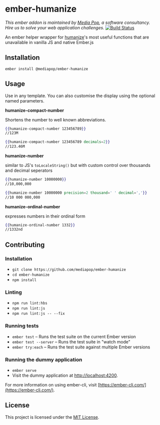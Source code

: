 ember-humanize
==============================================================================
*This ember addon is maintained by [Media Pop](https://www.mediapop.co), a software consultancy. Hire us to solve your web application challenges.*
[![Build Status](https://travis-ci.org/mediapop/ember-humanize.svg?branch=master)](https://travis-ci.org/mediapop/ember-viewport)


An ember helper wrapper for [humanize](https://github.com/HubSpot/humanize)'s most useful functions that are unavailable in vanilla JS and native Ember.js

Installation
------------------------------------------------------------------------------

```
ember install @mediapop/ember-humanize
```


Usage
------------------------------------------------------------------------------

Use in any template.  You can also customise the display using the optional named parameters.

**humanize-compact-number**

Shortens the number to well known abbreviations.
```hbs
{{humanize-compact-number 123456789}}
//123M

{{humanize-compact-number 123456789 decimals=2}}
//123.46M
```

**humanize-number**

similar to JS's `toLocaleString()` but with custom control over thousands and decimal seperators
```hbs
{{humanize-number 10000000}}
//10,000,000

{{humanize-number 10000000 precision=2 thousand=' ' decimal=','}}
//10 000 000,000
```

**humanize-ordinal-number**

expresses numbers in their ordinal form
```hbs
{{humanize-ordinal-number 1332}}
//1332nd
```

Contributing
------------------------------------------------------------------------------

### Installation

* `git clone https://github.com/mediapop/ember-humanize`
* `cd ember-humanize`
* `npm install`

### Linting

* `npm run lint:hbs`
* `npm run lint:js`
* `npm run lint:js -- --fix`

### Running tests

* `ember test` – Runs the test suite on the current Ember version
* `ember test --server` – Runs the test suite in "watch mode"
* `ember try:each` – Runs the test suite against multiple Ember versions

### Running the dummy application

* `ember serve`
* Visit the dummy application at [http://localhost:4200](http://localhost:4200).

For more information on using ember-cli, visit [https://ember-cli.com/](https://ember-cli.com/).

License
------------------------------------------------------------------------------

This project is licensed under the [MIT License](LICENSE.md).
